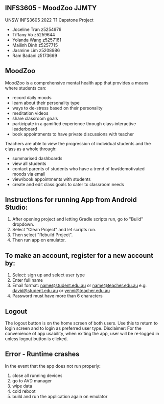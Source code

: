 ## INFS3605 - MoodZoo JJMTY
UNSW INFS3605 2022 T1 Capstone Project

- Joceline Tran z5254979
- Tiffany Vo z5259644
- Yolanda Wang z5257161
- Mailinh Dinh z5257715
- Jasmine Lim z5208986
- Ram Badani z5173669


## MoodZoo

MoodZoo is a comprehensive mental health app that provides a means where students can:
- record daily moods 
- learn about their personality type 
- ways to de-stress based on their personality
- meditation videos
- share classroom goals
- participate in a gamified experience through class interactive leaderboard
- book appointments to have private discussions with teacher

Teachers are able to view the progression of individual students and the class as a whole through:
- summarised dashboards
- view all students
- contact parents of students who have a trend of low/demotivated moods via email
- view/book appointments with students
- create and edit class goals to cater to classroom needs

## Instructions for running App from Android Studio:
1. After opening project and letting Gradle scripts run, go to "Build" dropdown.
2. Select "Clean Project" and let scripts run.
3. Then select "Rebuild Project".
4. Then run app on emulator.

## To make an account, register for a new account by:
1. Select: sign up and select user type
2. Enter full name
3. Email format: name@student.edu.au or name@teacher.edu.au
   e.g. david@student.edu.au or yenni@teacher.edu.au
4. Password must have more than 6 characters

## Logout
The logout button is on the home screen of both users. 
Use this to return to login screen and to login as preferred user type.
Disclaimer: For the convenience of app usability, when exiting the app, user will be re-logged in unless logout button is clicked.

## Error - Runtime crashes
In the event that the app does not run properly:
1. close all running devices
2. go to AVD manager
3. wipe data
4. cold reboot
5. build and run the application again on emulator
